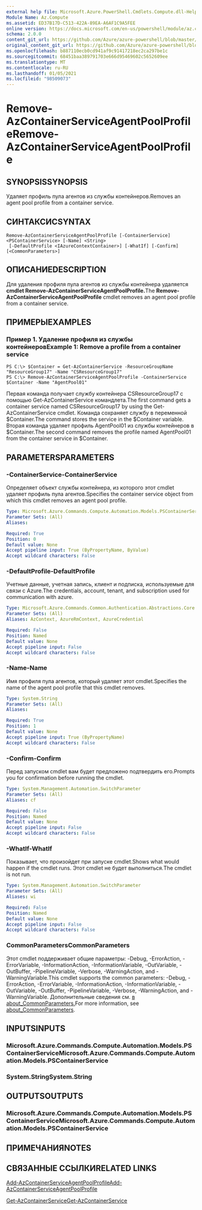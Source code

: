 ```yaml
---
external help file: Microsoft.Azure.PowerShell.Cmdlets.Compute.dll-Help.xml
Module Name: Az.Compute
ms.assetid: ED37B17D-C513-422A-89EA-A6AF1C9A5FEE
online version: https://docs.microsoft.com/en-us/powershell/module/az.compute/remove-azcontainerserviceagentpoolprofile
schema: 2.0.0
content_git_url: https://github.com/Azure/azure-powershell/blob/master/src/Compute/Compute/help/Remove-AzContainerServiceAgentPoolProfile.md
original_content_git_url: https://github.com/Azure/azure-powershell/blob/master/src/Compute/Compute/help/Remove-AzContainerServiceAgentPoolProfile.md
ms.openlocfilehash: b887110ecb0cd941af9c91417218ec2ca297be1c
ms.sourcegitcommit: 68451baa389791703e666d95469602c5652609ee
ms.translationtype: MT
ms.contentlocale: ru-RU
ms.lasthandoff: 01/05/2021
ms.locfileid: "98509073"
---
```

# <span data-ttu-id="a1319-101">Remove-AzContainerServiceAgentPoolProfile</span><span class="sxs-lookup"><span data-stu-id="a1319-101">Remove-AzContainerServiceAgentPoolProfile</span></span>

## <span data-ttu-id="a1319-102">SYNOPSIS</span><span class="sxs-lookup"><span data-stu-id="a1319-102">SYNOPSIS</span></span>
<span data-ttu-id="a1319-103">Удаляет профиль пула агентов из службы контейнеров.</span><span class="sxs-lookup"><span data-stu-id="a1319-103">Removes an agent pool profile from a container service.</span></span>

## <span data-ttu-id="a1319-104">СИНТАКСИС</span><span class="sxs-lookup"><span data-stu-id="a1319-104">SYNTAX</span></span>

```
Remove-AzContainerServiceAgentPoolProfile [-ContainerService] <PSContainerService> [-Name] <String>
 [-DefaultProfile <IAzureContextContainer>] [-WhatIf] [-Confirm] [<CommonParameters>]
```

## <span data-ttu-id="a1319-105">ОПИСАНИЕ</span><span class="sxs-lookup"><span data-stu-id="a1319-105">DESCRIPTION</span></span>
<span data-ttu-id="a1319-106">Для удаления профиля пула агентов из службы контейнера удаляется **cmdlet Remove-AzContainerServiceAgentPoolProfile.**</span><span class="sxs-lookup"><span data-stu-id="a1319-106">The **Remove-AzContainerServiceAgentPoolProfile** cmdlet removes an agent pool profile from a container service.</span></span>

## <span data-ttu-id="a1319-107">ПРИМЕРЫ</span><span class="sxs-lookup"><span data-stu-id="a1319-107">EXAMPLES</span></span>

### <span data-ttu-id="a1319-108">Пример 1. Удаление профиля из службы контейнеров</span><span class="sxs-lookup"><span data-stu-id="a1319-108">Example 1: Remove a profile from a container service</span></span>
```
PS C:\> $Container = Get-AzContainerService -ResourceGroupName "ResourceGroup17" -Name "CSResourceGroup17" 
PS C:\> Remove-AzContainerServiceAgentPoolProfile -ContainerService $Container -Name "AgentPool01"
```

<span data-ttu-id="a1319-109">Первая команда получает службу контейнера CSResourceGroup17 с помощью Get-AzContainerService командлета.</span><span class="sxs-lookup"><span data-stu-id="a1319-109">The first command gets a container service named CSResourceGroup17 by using the Get-AzContainerService cmdlet.</span></span>
<span data-ttu-id="a1319-110">Команда сохраняет службу в переменной $Container.</span><span class="sxs-lookup"><span data-stu-id="a1319-110">The command stores the service in the $Container variable.</span></span>
<span data-ttu-id="a1319-111">Вторая команда удаляет профиль AgentPool01 из службы контейнеров в $Container.</span><span class="sxs-lookup"><span data-stu-id="a1319-111">The second command removes the profile named AgentPool01 from the container service in $Container.</span></span>

## <span data-ttu-id="a1319-112">PARAMETERS</span><span class="sxs-lookup"><span data-stu-id="a1319-112">PARAMETERS</span></span>

### <span data-ttu-id="a1319-113">-ContainerService</span><span class="sxs-lookup"><span data-stu-id="a1319-113">-ContainerService</span></span>
<span data-ttu-id="a1319-114">Определяет объект службы контейнера, из которого этот cmdlet удаляет профиль пула агентов.</span><span class="sxs-lookup"><span data-stu-id="a1319-114">Specifies the container service object from which this cmdlet removes an agent pool profile.</span></span>

```yaml
Type: Microsoft.Azure.Commands.Compute.Automation.Models.PSContainerService
Parameter Sets: (All)
Aliases:

Required: True
Position: 0
Default value: None
Accept pipeline input: True (ByPropertyName, ByValue)
Accept wildcard characters: False
```

### <span data-ttu-id="a1319-115">-DefaultProfile</span><span class="sxs-lookup"><span data-stu-id="a1319-115">-DefaultProfile</span></span>
<span data-ttu-id="a1319-116">Учетные данные, учетная запись, клиент и подписка, используемые для связи с Azure.</span><span class="sxs-lookup"><span data-stu-id="a1319-116">The credentials, account, tenant, and subscription used for communication with azure.</span></span>

```yaml
Type: Microsoft.Azure.Commands.Common.Authentication.Abstractions.Core.IAzureContextContainer
Parameter Sets: (All)
Aliases: AzContext, AzureRmContext, AzureCredential

Required: False
Position: Named
Default value: None
Accept pipeline input: False
Accept wildcard characters: False
```

### <span data-ttu-id="a1319-117">-Name</span><span class="sxs-lookup"><span data-stu-id="a1319-117">-Name</span></span>
<span data-ttu-id="a1319-118">Имя профиля пула агентов, который удаляет этот cmdlet.</span><span class="sxs-lookup"><span data-stu-id="a1319-118">Specifies the name of the agent pool profile that this cmdlet removes.</span></span>

```yaml
Type: System.String
Parameter Sets: (All)
Aliases:

Required: True
Position: 1
Default value: None
Accept pipeline input: True (ByPropertyName)
Accept wildcard characters: False
```

### <span data-ttu-id="a1319-119">-Confirm</span><span class="sxs-lookup"><span data-stu-id="a1319-119">-Confirm</span></span>
<span data-ttu-id="a1319-120">Перед запуском cmdlet вам будет предложено подтвердить его.</span><span class="sxs-lookup"><span data-stu-id="a1319-120">Prompts you for confirmation before running the cmdlet.</span></span>

```yaml
Type: System.Management.Automation.SwitchParameter
Parameter Sets: (All)
Aliases: cf

Required: False
Position: Named
Default value: None
Accept pipeline input: False
Accept wildcard characters: False
```

### <span data-ttu-id="a1319-121">-WhatIf</span><span class="sxs-lookup"><span data-stu-id="a1319-121">-WhatIf</span></span>
<span data-ttu-id="a1319-122">Показывает, что произойдет при запуске cmdlet.</span><span class="sxs-lookup"><span data-stu-id="a1319-122">Shows what would happen if the cmdlet runs.</span></span> <span data-ttu-id="a1319-123">Этот cmdlet не будет выполниться.</span><span class="sxs-lookup"><span data-stu-id="a1319-123">The cmdlet is not run.</span></span>

```yaml
Type: System.Management.Automation.SwitchParameter
Parameter Sets: (All)
Aliases: wi

Required: False
Position: Named
Default value: None
Accept pipeline input: False
Accept wildcard characters: False
```

### <span data-ttu-id="a1319-124">CommonParameters</span><span class="sxs-lookup"><span data-stu-id="a1319-124">CommonParameters</span></span>
<span data-ttu-id="a1319-125">Этот cmdlet поддерживает общие параметры: -Debug, -ErrorAction, -ErrorVariable, -InformationAction, -InformationVariable, -OutVariable, -OutBuffer, -PipelineVariable, -Verbose, -WarningAction, and -WarningVariable.</span><span class="sxs-lookup"><span data-stu-id="a1319-125">This cmdlet supports the common parameters: -Debug, -ErrorAction, -ErrorVariable, -InformationAction, -InformationVariable, -OutVariable, -OutBuffer, -PipelineVariable, -Verbose, -WarningAction, and -WarningVariable.</span></span> <span data-ttu-id="a1319-126">Дополнительные сведения см. [в about_CommonParameters.](http://go.microsoft.com/fwlink/?LinkID=113216)</span><span class="sxs-lookup"><span data-stu-id="a1319-126">For more information, see [about_CommonParameters](http://go.microsoft.com/fwlink/?LinkID=113216).</span></span>

## <span data-ttu-id="a1319-127">INPUTS</span><span class="sxs-lookup"><span data-stu-id="a1319-127">INPUTS</span></span>

### <span data-ttu-id="a1319-128">Microsoft.Azure.Commands.Compute.Automation.Models.PSContainerService</span><span class="sxs-lookup"><span data-stu-id="a1319-128">Microsoft.Azure.Commands.Compute.Automation.Models.PSContainerService</span></span>

### <span data-ttu-id="a1319-129">System.String</span><span class="sxs-lookup"><span data-stu-id="a1319-129">System.String</span></span>

## <span data-ttu-id="a1319-130">OUTPUTS</span><span class="sxs-lookup"><span data-stu-id="a1319-130">OUTPUTS</span></span>

### <span data-ttu-id="a1319-131">Microsoft.Azure.Commands.Compute.Automation.Models.PSContainerService</span><span class="sxs-lookup"><span data-stu-id="a1319-131">Microsoft.Azure.Commands.Compute.Automation.Models.PSContainerService</span></span>

## <span data-ttu-id="a1319-132">ПРИМЕЧАНИЯ</span><span class="sxs-lookup"><span data-stu-id="a1319-132">NOTES</span></span>

## <span data-ttu-id="a1319-133">СВЯЗАННЫЕ ССЫЛКИ</span><span class="sxs-lookup"><span data-stu-id="a1319-133">RELATED LINKS</span></span>

[<span data-ttu-id="a1319-134">Add-AzContainerServiceAgentPoolProfile</span><span class="sxs-lookup"><span data-stu-id="a1319-134">Add-AzContainerServiceAgentPoolProfile</span></span>](./Add-AzContainerServiceAgentPoolProfile.md)

[<span data-ttu-id="a1319-135">Get-AzContainerService</span><span class="sxs-lookup"><span data-stu-id="a1319-135">Get-AzContainerService</span></span>](./Get-AzContainerService.md)


